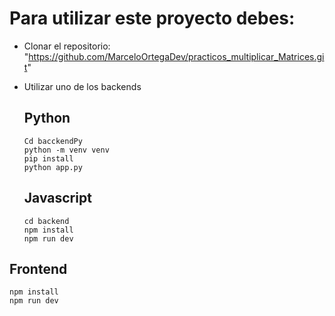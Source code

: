 # Para utilizar este proyecto debes:
- Clonar el repositorio: "https://github.com/MarceloOrtegaDev/practicos_multiplicar_Matrices.git"
- Utilizar uno de los backends

  ## Python
  ```
  Cd bacckendPy
  python -m venv venv
  pip install
  python app.py
  ```

  ## Javascript
  ```
  cd backend
  npm install
  npm run dev
  ```

## Frontend
```
npm install
npm run dev

```
